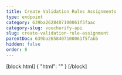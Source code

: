 ```yaml
---
title: Create Validation Rules Assignments
type: endpoint
category: 639ba2628407100061f5faac
category-slug: voucherify-api
slug: create-validation-rule-assignment
parentDoc: 639ba2658407100061f5fabb
hidden: false
order: 8
---
```

[block:html]
{
  "html": "<style>\n[title=\"Toggle library\"] { \n  display: none; }\n.LanguagePicker-divider { \n  display: none; }\n.Playground-section3VTXuaYZivJK > .APISectionHeader3LN_-QIR0m7x {\n  display: none; }\n.LanguagePicker-languages1qVVo_v6AlP9 {\n  display: none; }\n</style>"
}
[/block]